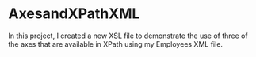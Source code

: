# AxesandXPathXML
In this project, I created a new XSL file to demonstrate the use of three of the axes that are available in XPath using my Employees XML file.

